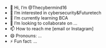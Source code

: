 - 👋 Hi, I’m @Thecybermind16
- 👀 I’m interested in cybersecurity&Futuretech
- 🌱 I’m currently learning BCA
- 💞️ I’m looking to collaborate on ...
- 📫 How to reach me [email or Instagram]
- 😄 Pronouns: ...
- ⚡ Fun fact: ...
  

<!---
Thecybermind16/Thecybermind16 is a ✨ special ✨ repository because its `README.md` (this file) appears on your GitHub profile.
You can click the Preview link to take a look at your changes.
--->
